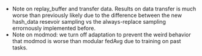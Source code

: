 - Note on replay_buffer and transfer data. Results on data transfer is much worse than previously likely due to the difference between the new hash_data resevoir sampling vs the always-replace sampling errornously implemented before.
- Note on modmod: we turn off adaptation to prevent the weird behavior that modmod is worse than modular fedAvg due to training on past tasks.